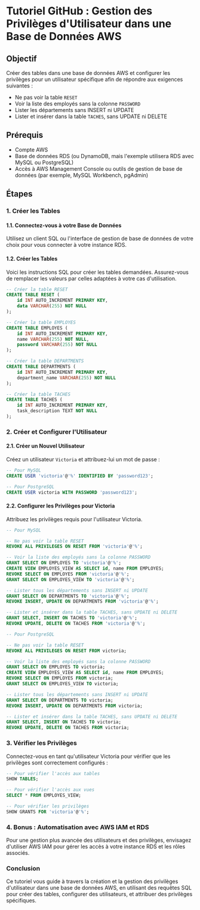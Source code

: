 # Tutoriel GitHub : Gestion des Privilèges d'Utilisateur dans une Base de Données AWS

## Objectif

Créer des tables dans une base de données AWS et configurer les privilèges pour un utilisateur spécifique afin de répondre aux exigences suivantes :
- Ne pas voir la table `RESET`
- Voir la liste des employés sans la colonne `PASSWORD`
- Lister les départements sans INSERT ni UPDATE
- Lister et insérer dans la table `TACHES`, sans UPDATE ni DELETE

## Prérequis

- Compte AWS
- Base de données RDS (ou DynamoDB, mais l'exemple utilisera RDS avec MySQL ou PostgreSQL)
- Accès à AWS Management Console ou outils de gestion de base de données (par exemple, MySQL Workbench, pgAdmin)

## Étapes

### 1. Créer les Tables

#### 1.1. Connectez-vous à votre Base de Données

Utilisez un client SQL ou l'interface de gestion de base de données de votre choix pour vous connecter à votre instance RDS.

#### 1.2. Créer les Tables

Voici les instructions SQL pour créer les tables demandées. Assurez-vous de remplacer les valeurs par celles adaptées à votre cas d'utilisation.

```sql
-- Créer la table RESET
CREATE TABLE RESET (
    id INT AUTO_INCREMENT PRIMARY KEY,
    data VARCHAR(255) NOT NULL
);

-- Créer la table EMPLOYES
CREATE TABLE EMPLOYES (
    id INT AUTO_INCREMENT PRIMARY KEY,
    name VARCHAR(255) NOT NULL,
    password VARCHAR(255) NOT NULL
);

-- Créer la table DEPARTMENTS
CREATE TABLE DEPARTMENTS (
    id INT AUTO_INCREMENT PRIMARY KEY,
    department_name VARCHAR(255) NOT NULL
);

-- Créer la table TACHES
CREATE TABLE TACHES (
    id INT AUTO_INCREMENT PRIMARY KEY,
    task_description TEXT NOT NULL
);
```

### 2. Créer et Configurer l'Utilisateur

#### 2.1. Créer un Nouvel Utilisateur

Créez un utilisateur `Victoria` et attribuez-lui un mot de passe :

```sql
-- Pour MySQL
CREATE USER 'victoria'@'%' IDENTIFIED BY 'password123';

-- Pour PostgreSQL
CREATE USER victoria WITH PASSWORD 'password123';
```

#### 2.2. Configurer les Privilèges pour Victoria

Attribuez les privilèges requis pour l'utilisateur Victoria.

```sql
-- Pour MySQL

-- Ne pas voir la table RESET
REVOKE ALL PRIVILEGES ON RESET FROM 'victoria'@'%';

-- Voir la liste des employés sans la colonne PASSWORD
GRANT SELECT ON EMPLOYES TO 'victoria'@'%';
CREATE VIEW EMPLOYES_VIEW AS SELECT id, name FROM EMPLOYES;
REVOKE SELECT ON EMPLOYES FROM 'victoria'@'%';
GRANT SELECT ON EMPLOYES_VIEW TO 'victoria'@'%';

-- Lister tous les départements sans INSERT ni UPDATE
GRANT SELECT ON DEPARTMENTS TO 'victoria'@'%';
REVOKE INSERT, UPDATE ON DEPARTMENTS FROM 'victoria'@'%';

-- Lister et insérer dans la table TACHES, sans UPDATE ni DELETE
GRANT SELECT, INSERT ON TACHES TO 'victoria'@'%';
REVOKE UPDATE, DELETE ON TACHES FROM 'victoria'@'%';

-- Pour PostgreSQL

-- Ne pas voir la table RESET
REVOKE ALL PRIVILEGES ON RESET FROM victoria;

-- Voir la liste des employés sans la colonne PASSWORD
GRANT SELECT ON EMPLOYES TO victoria;
CREATE VIEW EMPLOYES_VIEW AS SELECT id, name FROM EMPLOYES;
REVOKE SELECT ON EMPLOYES FROM victoria;
GRANT SELECT ON EMPLOYES_VIEW TO victoria;

-- Lister tous les départements sans INSERT ni UPDATE
GRANT SELECT ON DEPARTMENTS TO victoria;
REVOKE INSERT, UPDATE ON DEPARTMENTS FROM victoria;

-- Lister et insérer dans la table TACHES, sans UPDATE ni DELETE
GRANT SELECT, INSERT ON TACHES TO victoria;
REVOKE UPDATE, DELETE ON TACHES FROM victoria;
```

### 3. Vérifier les Privilèges

Connectez-vous en tant qu'utilisateur Victoria pour vérifier que les privilèges sont correctement configurés :

```sql
-- Pour vérifier l'accès aux tables
SHOW TABLES;

-- Pour vérifier l'accès aux vues
SELECT * FROM EMPLOYES_VIEW;

-- Pour vérifier les privilèges
SHOW GRANTS FOR 'victoria'@'%';
```

### 4. Bonus : Automatisation avec AWS IAM et RDS

Pour une gestion plus avancée des utilisateurs et des privilèges, envisagez d'utiliser AWS IAM pour gérer les accès à votre instance RDS et les rôles associés.

### Conclusion
Ce tutoriel vous guide à travers la création et la gestion des privilèges d'utilisateur dans une base de données AWS, en utilisant des requêtes SQL pour créer des tables, configurer des utilisateurs, et attribuer des privilèges spécifiques. 